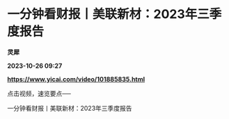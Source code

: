 # 一分钟看财报丨美联新材：2023年三季度报告
**灵犀**

**2023-10-26 09:27**

**https://www.yicai.com/video/101885835.html**

点击视频，速览要点──

一分钟看财报丨美联新材：2023年三季度报告